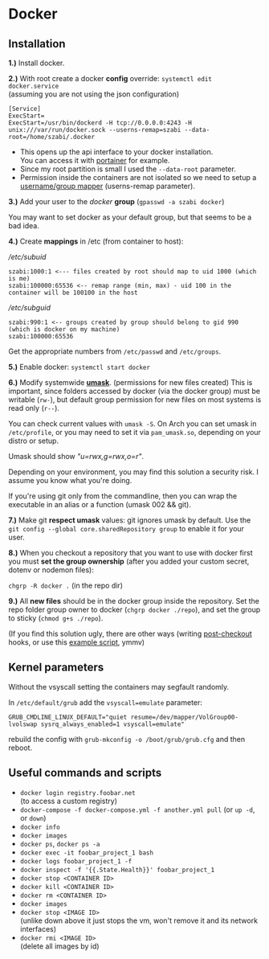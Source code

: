 # Docker

## Installation

**1.)**
Install docker.

**2.)**
With root create a docker **config** override: `systemctl edit docker.service`  
(assuming you are not using the json configuration)    

```
[Service]
ExecStart=
ExecStart=/usr/bin/dockerd -H tcp://0.0.0.0:4243 -H unix:///var/run/docker.sock --userns-remap=szabi --data-root=/home/szabi/.docker
```

- This opens up the api interface to your docker installation.  
 You can access it with [portainer](https://portainer.readthedocs.io/) for example.  
- Since my root partition is small I used the `--data-root` parameter.
- Permission inside the containers are not isolated so we need to setup
  a [username/group mapper](https://www.jujens.eu/posts/en/2017/Jul/02/docker-userns-remap/)
  (userns-remap parameter).

**3.)**
Add your user to the _docker_ **group** (`gpasswd -a szabi docker`)

You may want to set docker as your default group, but that seems
to be a bad idea.

**4.)**
Create **mappings** in /etc (from container to host):

_/etc/subuid_
```
szabi:1000:1 <--- files created by root should map to uid 1000 (which is me)
szabi:100000:65536 <-- remap range (min, max) - uid 100 in the container will be 100100 in the host
```

_/etc/subguid_
```
szabi:990:1 <-- groups created by group should belong to gid 990 (which is docker on my machine)
szabi:100000:65536
```

Get the appropriate numbers from `/etc/passwd` and `/etc/groups`.

**5.)**
Enable docker:  `systemctl start docker`

**6.)**
Modify systemwide **[umask](https://wiki.archlinux.org/index.php/umask)**.
(permissions for new files created) This is important,
since folders accessed by docker (via the docker group) must be writable (`rw-`), but
default group permission for new files on most systems is read only (`r--`).

You can check current values with `umask -S`. On Arch you can set umask
in `/etc/profile`, or you may need to set it via `pam_umask.so`, depending
on your distro or setup.

Umask should show _"u=rwx,g=rwx,o=r"_.

Depending on your environment, you may find this solution a security risk.
I assume you know what you're doing.

If you're using git only from the commandline, then you can wrap
the executable in an alias or a function (umask 002 && git).

**7.)**
Make git **respect umask** values: git ignores umask by default. Use the
`git config --global core.sharedRepository group` to enable it for your user.

**8.)**
When you checkout a repository that you want to use with docker
first you must **set the group ownership** (after you added your custom
secret, dotenv or nodemon files):

`chgrp -R docker .` (in the repo dir)

**9.)**
All **new files** should be in the docker group inside the
repository. Set the repo folder group owner to docker (`chgrp docker ./repo`),
and set the group to sticky (`chmod g+s ./repo`).

(If you find this solution ugly, there are other ways (writing
[post-checkout](https://git-scm.com/docs/githooks#_post_checkout) hooks,
or use this [example script](https://github.com/git/git/blob/master/contrib/hooks/setgitperms.perl),
ymmv)

## Kernel parameters

Without the vsyscall setting the containers may segfault randomly.

In `/etc/default/grub` add the `vsyscall=emulate` parameter:

```
GRUB_CMDLINE_LINUX_DEFAULT="quiet resume=/dev/mapper/VolGroup00-lvolswap sysrq_always_enabled=1 vsyscall=emulate"
```

rebuild the config with `grub-mkconfig -o /boot/grub/grub.cfg`
and then reboot.

## Useful commands and scripts

- `docker login registry.foobar.net`  
  (to access a custom registry)
- `docker-compose -f docker-compose.yml -f another.yml pull` (or `up -d`, or `down`)
- `docker info`
- `docker images`
- `docker ps`, `docker ps -a`
- `docker exec -it foobar_project_1 bash`
- `docker logs foobar_project_1 -f`
- `docker inspect -f '{{.State.Health}}' foobar_project_1`
- `docker stop <CONTAINER ID>`
- `docker kill <CONTAINER ID>`
- `docker rm <CONTAINER ID>`
- `docker images`
- `docker stop <IMAGE ID>`  
  (unlike down above it just stops the vm, won't remove it and its network interfaces)
- `docker rmi <IMAGE ID>`  
  (delete all images by id)
